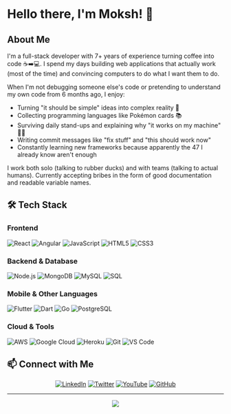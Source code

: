 # Hello there, I'm Moksh! 👋

## About Me
I'm a full-stack developer with 7+ years of experience turning coffee into code ☕➡️💻. I spend my days building web applications that actually work (most of the time) and convincing computers to do what I want them to do.

When I'm not debugging someone else's code or pretending to understand my own code from 6 months ago, I enjoy:
- Turning "it should be simple" ideas into complex reality 🎢
- Collecting programming languages like Pokémon cards 📚
- Surviving daily stand-ups and explaining why "it works on my machine" 🤷‍♂️
- Writing commit messages like "fix stuff" and "this should work now" 
- Constantly learning new frameworks because apparently the 47 I already know aren't enough

I work both solo (talking to rubber ducks) and with teams (talking to actual humans). Currently accepting bribes in the form of good documentation and readable variable names.



## 🛠️ Tech Stack

### Frontend
![React](https://img.shields.io/badge/-React-61DAFB?style=flat-square&logo=react&logoColor=black)
![Angular](https://img.shields.io/badge/-Angular-DD0031?style=flat-square&logo=angular&logoColor=white)
![JavaScript](https://img.shields.io/badge/-JavaScript-F7DF1E?style=flat-square&logo=javascript&logoColor=black)
![HTML5](https://img.shields.io/badge/-HTML5-E34F26?style=flat-square&logo=html5&logoColor=white)
![CSS3](https://img.shields.io/badge/-CSS3-1572B6?style=flat-square&logo=css3&logoColor=white)

### Backend & Database
![Node.js](https://img.shields.io/badge/-Node.js-339933?style=flat-square&logo=node.js&logoColor=white)
![MongoDB](https://img.shields.io/badge/-MongoDB-47A248?style=flat-square&logo=mongodb&logoColor=white)
![MySQL](https://img.shields.io/badge/-MySQL-4479A1?style=flat-square&logo=mysql&logoColor=white)
![SQL](https://img.shields.io/badge/-SQL-336791?style=flat-square&logo=postgresql&logoColor=white)

### Mobile & Other Languages
![Flutter](https://img.shields.io/badge/-Flutter-02569B?style=flat-square&logo=flutter&logoColor=white)
![Dart](https://img.shields.io/badge/-Dart-0175C2?style=flat-square&logo=dart&logoColor=white)
![Go](https://img.shields.io/badge/-Go-00ADD8?style=flat-square&logo=go&logoColor=white)
![PostgreSQL](https://img.shields.io/badge/-PostgreSQL-336791?style=flat-square&logo=postgresql&logoColor=white)

### Cloud & Tools
![AWS](https://img.shields.io/badge/-AWS-232F3E?style=flat-square&logo=amazon-aws&logoColor=white)
![Google Cloud](https://img.shields.io/badge/-Google%20Cloud-4285F4?style=flat-square&logo=google-cloud&logoColor=white)
![Heroku](https://img.shields.io/badge/-Heroku-430098?style=flat-square&logo=heroku&logoColor=white)
![Git](https://img.shields.io/badge/-Git-F05032?style=flat-square&logo=git&logoColor=white)
![VS Code](https://img.shields.io/badge/-VS%20Code-007ACC?style=flat-square&logo=visual-studio-code&logoColor=white)


## 📫 Connect with Me
<div align="center">
  
[![LinkedIn](https://img.shields.io/badge/-LinkedIn-0077B5?style=for-the-badge&logo=linkedin&logoColor=white)](https://www.linkedin.com/in/mokshchadha/)
[![Twitter](https://img.shields.io/badge/-Twitter-1DA1F2?style=for-the-badge&logo=twitter&logoColor=white)](https://twitter.com/chadha_moksh)
[![YouTube](https://img.shields.io/badge/-YouTube-FF0000?style=for-the-badge&logo=youtube&logoColor=white)](https://www.youtube.com/@mokshchadha9151)
[![GitHub](https://img.shields.io/badge/-GitHub-181717?style=for-the-badge&logo=github&logoColor=white)](https://github.com/mokshchadha)

</div>

---
<div align="center">
  <img src="https://visitor-badge.laobi.icu/badge?page_id=mokshchadha.mokshchadha&left_color=darkblue&right_color=blue" />
</div>
